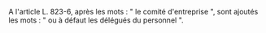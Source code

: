   
A l'article L. 823-6, après les mots : " le comité d'entreprise ", sont ajoutés les mots : " ou à défaut les délégués du personnel ".  

  

